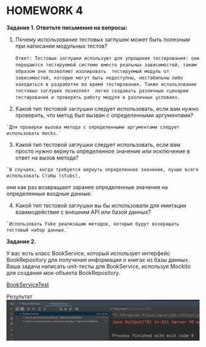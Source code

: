 # HOMEWORK 4
**Задание 1. Ответьте письменно на вопросы:**

1)  Почему использование тестовых заглушек может быть полезным при написании модульных тестов?

    `Ответ: Тестовые заглушки используют для упрощения тестирования: они передаются
    тестируемой системе вместо реальных зависимостей, таким образом они позволяют изолировать 
    тестируемый модуль от зависимостей, которые могут быть недоступны, нестабильны либо 
    находиться в разработке во время тестирования. Также использование тестовых заглушек позволяет 
    легко создавать различные сценарии тестирования и проверять работу модуля в различных условиях.`

   2) Какой тип тестовой заглушки следует использовать, если вам нужно проверить, что метод 
   был вызван с определенными аргументами?

    `Для проверки вызова метода с определенными аргументами следует использовать mocks.`

   3) Какой тип тестовой заглушки следует использовать, если вам просто 
      нужно вернуть определенное значение или исключение в ответ на вызов метода?

    `В случаях, когда требуется вернуть определенное значение, лучше всего использовать Стабы (stubs), 
   они как раз возвращают заранее определенные значения на определенные входные данные.`

   4) Какой тип тестовой заглушки вы бы использовали для имитации  
    взаимодействия с внешним API или базой данных?

    `Использовать Fake реализацию методов, которые будут возвращать тестовый набор данных.`

**Задание 2.**

У вас есть класс BookService, который использует интерфейс BookRepository 
для получения информации о книгах из базы данных. Ваша задача написать unit-тесты 
для BookService, используя Mockito для создания мок-объекта BookRepository.

[BookServiceTest](test/BookServiceTest.java)

Результат
![](res.png)


